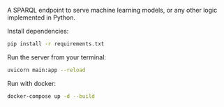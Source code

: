 A SPARQL endpoint to serve machine learning models, or any other logic implemented in Python.

Install dependencies:

```bash
pip install -r requirements.txt
```

Run the server from your terminal:

```bash
uvicorn main:app --reload
```

Run with docker:

```bash
docker-compose up -d --build
```

